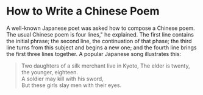 # How to Write a Chinese Poem

A well-known Japanese poet was asked how to compose a Chinese poem. The usual Chinese poem is four lines," he explained. The first line contains the initial phrase; the second line, the continuation of that phase; the third line turns from this subject and begins a new one; and the fourth line brings the first three lines together. A popular Japanese song illustrates this:

> Two daughters of a silk merchant live in Kyoto,
> The elder is twenty, the younger, eighteen.  
> A soldier may kill with his sword,  
> But these girls slay men with their eyes.
